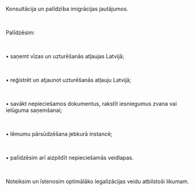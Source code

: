 Konsultācija un palīdzība imigrācijas jautājumos.

<br/>

Palīdzēsim:

<br/>

• saņemt vīzas un uzturēšanās atļaujas Latvijā;

<br/>

• reģistrēt un atjaunot uzturēšanās atļauju Latvijā;

<br/>

• savākt nepieciešamos dokumentus, rakstīt iesniegumus zvana vai ielūguma saņemšanai;

<br/>

• lēmumu pārsūdzēšana jebkurā instancē;

<br/>

• palīdzēsim arī aizpildīt nepieciešamās veidlapas.

<br/>

Noteiksim un īstenosim optimālāko legalizācijas veidu atbilstoši likumam.


